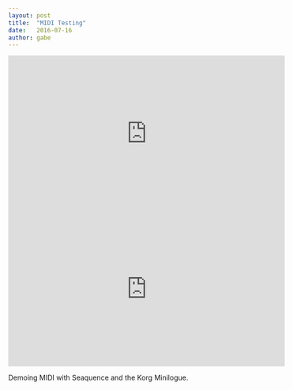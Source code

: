 ```yaml
---
layout: post
title:  "MIDI Testing"
date:   2016-07-16
author: gabe
---
```


<iframe width="560" height="315" src="https://www.youtube.com/embed/wm1h49rQNC8" frameborder="0" allowfullscreen></iframe>

<iframe width="560" height="315" src="https://www.youtube.com/embed/Qa14TpC1Bos" frameborder="0" allowfullscreen></iframe>

Demoing MIDI with Seaquence and the Korg Minilogue.